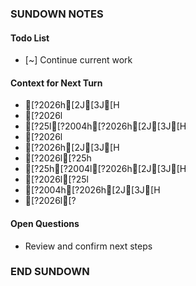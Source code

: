 ### SUNDOWN NOTES ###
<!-- CI: Amy-ci | Session: 20250926_114342 | Time: 2025-09-26T11:43:42.534369 -->

#### Todo List
- [~] Continue current work

#### Context for Next Turn
- [?2026h[2J[3J[H
- [?2026l
- [?25l[?2004h[?2026h[2J[3J[H
- [?2026l
- [?2026h[2J[3J[H
- [?2026l[?25h
- [?25h[?2004l[?2026h[2J[3J[H
- [?2026l[?25l
- [?2004h[?2026h[2J[3J[H
- [?2026l[?

#### Open Questions
- Review and confirm next steps

### END SUNDOWN ###